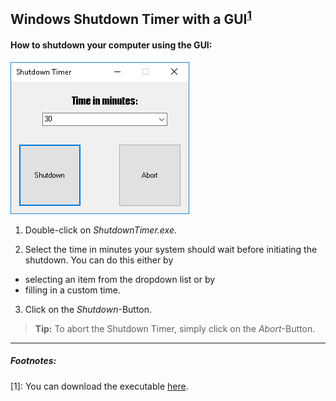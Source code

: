## **Windows Shutdown Timer with a GUI**<sup><a href="https://github.com/fabianbehrendt/WindowsShutdownTimer#footnotes">1</a></sup>

#### **How to shutdown your computer using the GUI:**

![Shutdown Timer Window](https://github.com/fabianbehrendt/WindowsShutdownTimer/blob/master/ShutdownTimer.png?raw=true)

1. Double-click on *ShutdownTimer.exe*.

2. Select the time in minutes your system should wait before initiating the shutdown.
You can do this either by
- selecting an item from the dropdown list or by
- filling in a custom time.
3. Click on the *Shutdown*-Button.

> **Tip:** To abort the Shutdown Timer, simply click on the *Abort*-Button.


----------

##### Footnotes:
[1]: You can download the executable [here](https://1drv.ms/f/s!Ag07iktTsq-kgo1TzJLH_Jfq-Lx9PQ).
